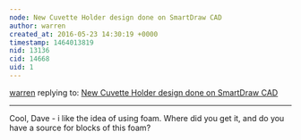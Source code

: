 ```yaml
---
node: New Cuvette Holder design done on SmartDraw CAD
author: warren
created_at: 2016-05-23 14:30:19 +0000
timestamp: 1464013819
nid: 13136
cid: 14668
uid: 1
---
```




[warren](../profile/warren) replying to: [New Cuvette Holder design done on SmartDraw CAD](../notes/dhaffnersr/05-21-2016/new-cuvette-holder-design-done-on-smartdraw-cad)

----
Cool, Dave - i like the idea of using foam. Where did you get it, and do you have a source for blocks of this foam? 
